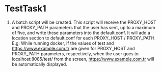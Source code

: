 # TestTask1
1.	A batch script will be created. This script will receive the PROXY_HOST and PROXY_PATH parameters that the user has sent, up to a maximum of five, and write these parameters into the default.conf. It will add a location section to default.conf for each PROXY_HOST / PROXY_PATH. E.g; While running docker, if the values of test and https://www.example.com.tr are given for PROXY_HOST and PROXY_PATH parameters, respectively, when the user goes to localhost:8085/test/ from the screen, https://www.example.com.tr will be automatically displayed.
